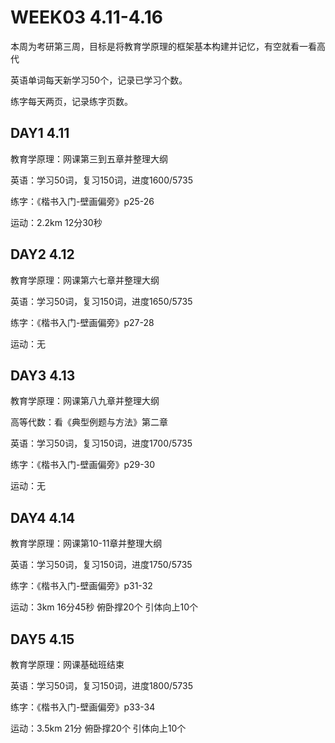 # WEEK03 4.11-4.16

本周为考研第三周，目标是将教育学原理的框架基本构建并记忆，有空就看一看高代

英语单词每天新学习50个，记录已学习个数。

练字每天两页，记录练字页数。

## DAY1 4.11

教育学原理：网课第三到五章并整理大纲

英语：学习50词，复习150词，进度1600/5735

练字：《楷书入门-壁画偏旁》p25-26

运动：2.2km 12分30秒

## DAY2 4.12

教育学原理：网课第六七章并整理大纲

英语：学习50词，复习150词，进度1650/5735

练字：《楷书入门-壁画偏旁》p27-28

运动：无

## DAY3 4.13

教育学原理：网课第八九章并整理大纲

高等代数：看《典型例题与方法》第二章

英语：学习50词，复习150词，进度1700/5735

练字：《楷书入门-壁画偏旁》p29-30

运动：无

## DAY4 4.14

教育学原理：网课第10-11章并整理大纲

英语：学习50词，复习150词，进度1750/5735

练字：《楷书入门-壁画偏旁》p31-32

运动：3km 16分45秒 俯卧撑20个 引体向上10个

## DAY5 4.15

教育学原理：网课基础班结束

英语：学习50词，复习150词，进度1800/5735

练字：《楷书入门-壁画偏旁》p33-34

运动：3.5km 21分 俯卧撑20个 引体向上10个